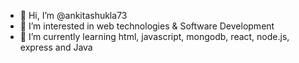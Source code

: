 - 👋 Hi, I’m @ankitashukla73
- 👀 I’m interested in web technologies & Software Development
- 🌱 I’m currently learning html, javascript, mongodb, react, node.js, express and Java
<!-- 💞️ I’m looking to collaborate on ...
- 📫 How to reach me ...
- 😄 Pronouns: ...
- ⚡ Fun fact: ...
-->
<!---
ankitashukla73/ankitashukla73 is a ✨ special ✨ repository because its `README.md` (this file) appears on your GitHub profile.
You can click the Preview link to take a look at your changes.
--->
